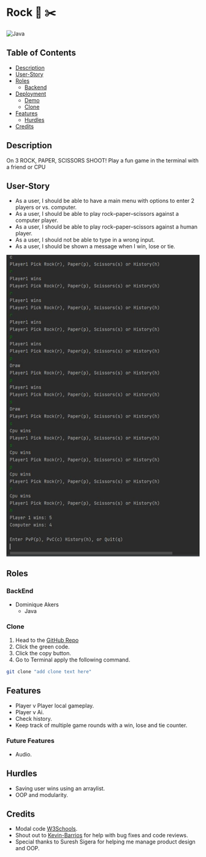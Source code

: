 # Rock  📃 ✂️

![Java](https://img.shields.io/badge/java-%23ED8B00.svg?style=for-the-badge&logo=java&logoColor=white)

## Table of Contents
 
- [Description](#description)
- [User-Story](#User-Story)
- [Roles](#roles)
    - [Backend](#backEnd)
- [Deployment](#deployment)
    - [Demo](#demo)
    - [Clone](#clone)
- [Features](#Features)
    - [Hurdles](#Hurdles)
- [Credits](#Credits)

## Description
On 3 ROCK, PAPER, SCISSORS SHOOT! Play a fun game in the terminal with a friend or CPU

## User-Story
- As a user, I should be able to have a main menu with options to enter 2 players or vs. computer.
- As a user, I should be able to play rock–paper–scissors against a computer player.
- As a user, I should be able to play rock–paper–scissors against a human player.
- As a user, I should not be able to type in a wrong input.
- As a user, I should be shown a message when I win, lose or tie.

![RockPaperScissor.](/src/RPCJava.JPG)

## Roles

### BackEnd
- Dominique Akers
  - Java

### Clone
1. Head to the [GitHub Repo](https://github.com/Dommy99/RockPaperScisscors)
2. Click the green code.
3. Click the copy button.
4. Go to Terminal apply the following command.
```bash
git clone "add clone text here"
```

## Features
- Player v Player local gameplay.
- Player v Ai.
- Check history.
- Keep track of multiple game rounds with a win, lose and tie counter.
### Future Features
- Audio.

## Hurdles
- Saving user wins using an arraylist.
- OOP and modularity.

## Credits
- Modal code [W3Schools](https://www.w3schools.com/howto/howto_css_modals.asp).
- Shout out to [Kevin-Barrios](https://github.com/dayjyun) for help with bug fixes and code reviews.
- Special thanks to Suresh Sigera for helping me manage product design and OOP. 